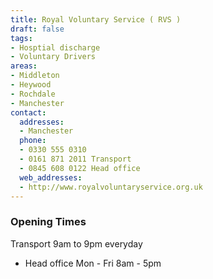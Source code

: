 ```yaml
---
title: Royal Voluntary Service ( RVS )
draft: false
tags:
- Hosptial discharge
- Voluntary Drivers
areas:
- Middleton
- Heywood
- Rochdale
- Manchester
contact:
  addresses:
  - Manchester
  phone:
  - 0330 555 0310
  - 0161 871 2011 Transport
  - 0845 608 0122 Head office
  web_addresses:
  - http://www.royalvoluntaryservice.org.uk
---
```


### Opening Times
Transport 9am to 9pm everyday

* Head office Mon - Fri 8am - 5pm


